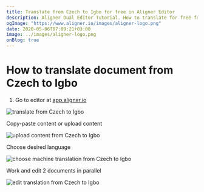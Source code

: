 ```yaml
---
title: Translate from Czech to Igbo for free in Aligner Editor
description: Aligner Dual Editor Tutorial. How to translate for free from Czech to Igbo. Aligner is multilingual document management platform. 
ogImage: "https://www.aligner.io/images/aligner-logo.png"
date: 2020-05-06T07:09:21+03:00
image: ../images/aligner-logo.png
onBlog: true
---
```


# How to translate document from Czech to Igbo

1. Go to editor at [app.aligner.io](https://app.aligner.io "Aligner App web page")

![translate from Czech to Igbo](../aligner-blank-editor.png "translate from Czech to Igbo")

Copy-paste content or upload content

![upload content from Czech to Igbo](../aligner-uploaded-document.png "upload content from Czech to Igbo")

Choose desired language

![choose machine translation from Czech to Igbo](../aligner-language-dropdown.png "choose machine translation from Czech to Igbo")

Work and edit 2 documents in parallel

![edit translation from Czech to Igbo](../aligner-double-sitded-editor.png "edit translation from Czech to Igbo")

